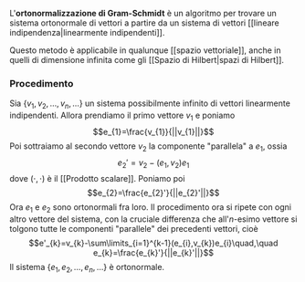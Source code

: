 L'**ortonormalizzazione di Gram-Schmidt** è un algoritmo per trovare un sistema ortonormale di vettori a partire da un sistema di vettori [[lineare indipendenza|linearmente indipendenti]].

Questo metodo è applicabile in qualunque [[spazio vettoriale]], anche in quelli di dimensione infinita come gli [[Spazio di Hilbert|spazi di Hilbert]].
### Procedimento
Sia $\{v_{1},v_{2},\ldots,v_{n},\ldots\}$ un sistema possibilmente infinito di vettori linearmente indipendenti. Allora prendiamo il primo vettore $v_{1}$ e poniamo
$$e_{1}=\frac{v_{1}}{||v_{1}||}$$
Poi sottraiamo al secondo vettore $v_{2}$ la componente "parallela" a $e_{1}$, ossia
$$e_{2}'=v_{2}-(e_{1},v_{2})e_{1}$$
dove $(\cdot,\cdot)$ è il [[Prodotto scalare]]. Poniamo poi
$$e_{2}=\frac{e_{2}'}{||e_{2}'||}$$
Ora $e_{1}$ e $e_{2}$ sono ortonormali fra loro. Il procedimento ora si ripete con ogni altro vettore del sistema, con la cruciale differenza che all'$n$-esimo vettore si tolgono tutte le componenti "parallele" dei precedenti vettori, cioè
$$e'_{k}=v_{k}-\sum\limits_{i=1}^{k-1}(e_{i},v_{k})e_{i}\quad,\quad e_{k}=\frac{e_{k}'}{||e_{k}'||}$$
Il sistema $\{e_{1},e_{2},\ldots,e_{n},\ldots\}$ è ortonormale.